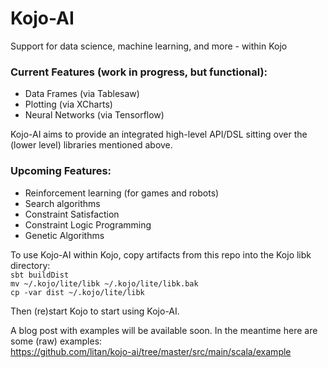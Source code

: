 # Kojo-AI
Support for data science, machine learning, and more - within Kojo

### Current Features (work in progress, but functional):
* Data Frames (via Tablesaw)
* Plotting (via XCharts)
* Neural Networks (via Tensorflow)

Kojo-AI aims to provide an integrated high-level API/DSL sitting over the (lower level) libraries mentioned above.

### Upcoming Features:
* Reinforcement learning (for games and robots)
* Search algorithms
* Constraint Satisfaction
* Constraint Logic Programming
* Genetic Algorithms

To use Kojo-AI within Kojo, copy artifacts from this repo into the Kojo libk directory:  
`sbt buildDist`  
`mv ~/.kojo/lite/libk ~/.kojo/lite/libk.bak`  
`cp -var dist ~/.kojo/lite/libk`

Then (re)start Kojo to start using Kojo-AI.

A blog post with examples will be available soon. In the meantime here are some (raw) examples:  
https://github.com/litan/kojo-ai/tree/master/src/main/scala/example
